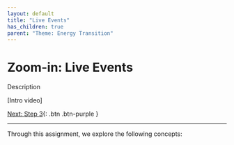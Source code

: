 ```yaml
---
layout: default
title: "Live Events"
has_children: true
parent: "Theme: Energy Transition"
---
```


# Zoom-in: Live Events

Description

[Intro video]

[Next: Step 3]({{site.baseurl}}/theme-energy-transition/zoom-in-live-events/step3/){: .btn .btn-purple }

---

Through this assignment, we explore the following concepts:
